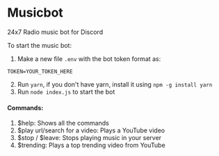 # Musicbot
24x7 Radio music bot for Discord

To start the music bot:
1. Make a new file `.env` with the bot token format as: 
```
TOKEN=YOUR_TOKEN_HERE
```
2. Run `yarn`, if you don't have yarn, install it using `npm -g install yarn`
3. Run `node index.js` to start the bot

#### Commands:
1. $help: Shows all the commands
2. $play url/search for a video: Plays a YouTube video
3. $stop / $leave: Stops playing music in your server
4. $trending: Plays a top trending video from YouTube
